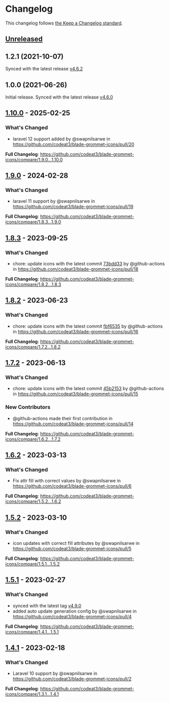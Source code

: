 # Changelog

This changelog follows [the Keep a Changelog standard](https://keepachangelog.com).

## [Unreleased](https://github.com/codeat3/blade-grommet-icons/compare/1.10.0...HEAD)

## 1.2.1 (2021-10-07)

Synced with the latest release [v4.6.2](https://github.com/grommet/grommet-icons/releases/tag/v4.6.2)

## 1.0.0 (2021-06-26)

Initial release.
Synced with the latest release [v4.6.0](https://github.com/grommet/grommet-icons/releases/tag/v4.6.0)

## [1.10.0](https://github.com/codeat3/blade-grommet-icons/compare/1.9.0...1.10.0) - 2025-02-25

### What's Changed

* laravel 12 support added by @swapnilsarwe in https://github.com/codeat3/blade-grommet-icons/pull/20

**Full Changelog**: https://github.com/codeat3/blade-grommet-icons/compare/1.9.0...1.10.0

## [1.9.0](https://github.com/codeat3/blade-grommet-icons/compare/1.8.3...1.9.0) - 2024-02-28

### What's Changed

* laravel 11 support by @swapnilsarwe in https://github.com/codeat3/blade-grommet-icons/pull/19

**Full Changelog**: https://github.com/codeat3/blade-grommet-icons/compare/1.8.3...1.9.0

## [1.8.3](https://github.com/codeat3/blade-grommet-icons/compare/1.8.2...1.8.3) - 2023-09-25

### What's Changed

- chore: update icons with the latest commit [73bdd33](https://github.com/grommet/grommet-icons/commit/73bdd3396556f86f9dba6f23bf685e151bbb3982) by @github-actions in https://github.com/codeat3/blade-grommet-icons/pull/18

**Full Changelog**: https://github.com/codeat3/blade-grommet-icons/compare/1.8.2...1.8.3

## [1.8.2](https://github.com/codeat3/blade-grommet-icons/compare/1.7.2...1.8.2) - 2023-06-23

### What's Changed

- chore: update icons with the latest commit [fbf6535](https://github.com/grommet/grommet-icons/commit/fbf65356fcd6726d1a242772c7264ea14e9d56df) by @github-actions in https://github.com/codeat3/blade-grommet-icons/pull/16

**Full Changelog**: https://github.com/codeat3/blade-grommet-icons/compare/1.7.2...1.8.2

## [1.7.2](https://github.com/codeat3/blade-grommet-icons/compare/1.6.2...1.7.2) - 2023-06-13

### What's Changed

- chore: update icons with the latest commit [45b2153](https://github.com/grommet/grommet-icons/commit/45b2153c57be30350fcb8621fc9877aebfab025a) by @github-actions in https://github.com/codeat3/blade-grommet-icons/pull/15

### New Contributors

- @github-actions made their first contribution in https://github.com/codeat3/blade-grommet-icons/pull/14

**Full Changelog**: https://github.com/codeat3/blade-grommet-icons/compare/1.6.2...1.7.2

## [1.6.2](https://github.com/codeat3/blade-grommet-icons/compare/1.5.2...1.6.2) - 2023-03-13

### What's Changed

- Fix attr fill with correct values by @swapnilsarwe in https://github.com/codeat3/blade-grommet-icons/pull/6

**Full Changelog**: https://github.com/codeat3/blade-grommet-icons/compare/1.5.2...1.6.2

## [1.5.2](https://github.com/codeat3/blade-grommet-icons/compare/1.5.1...1.5.2) - 2023-03-10

### What's Changed

- icon updates with correct fill attributes by @swapnilsarwe in https://github.com/codeat3/blade-grommet-icons/pull/5

**Full Changelog**: https://github.com/codeat3/blade-grommet-icons/compare/1.5.1...1.5.2

## [1.5.1](https://github.com/codeat3/blade-grommet-icons/compare/1.4.1...1.5.1) - 2023-02-27

### What's Changed

- synced with the latest tag [v4.9.0](https://github.com/grommet/grommet-icons/releases/tag/v4.9.0)
- added auto update generation config by @swapnilsarwe in https://github.com/codeat3/blade-grommet-icons/pull/4

**Full Changelog**: https://github.com/codeat3/blade-grommet-icons/compare/1.4.1...1.5.1

## [1.4.1](https://github.com/codeat3/blade-grommet-icons/compare/1.3.1...1.4.1) - 2023-02-18

### What's Changed

- Laravel 10 support by @swapnilsarwe in https://github.com/codeat3/blade-grommet-icons/pull/2

**Full Changelog**: https://github.com/codeat3/blade-grommet-icons/compare/1.3.1...1.4.1
